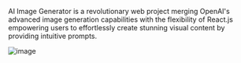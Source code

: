 AI Image Generator is a revolutionary web project merging OpenAI's advanced image generation capabilities with the flexibility of React.js empowering users to effortlessly create stunning visual content by providing intuitive prompts.


![image](https://user-images.githubusercontent.com/77965216/203309477-bea83492-d9a8-4191-a10b-0a8c86add3c4.png)
